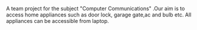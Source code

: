 A team project for the subject "Computer Communications" .Our aim is to access home appliances such as door lock, garage gate,ac and bulb etc.  All appliances can be accessible from laptop.
